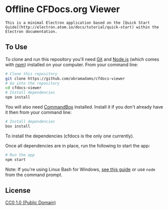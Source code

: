 # Offline CFDocs.org Viewer

    This is a minimal Electron application based on the [Quick Start Guide](http://electron.atom.io/docs/tutorial/quick-start) within the Electron documentation.

## To Use

To clone and run this repository you'll need [Git](https://git-scm.com) and [Node.js](https://nodejs.org/en/download/) (which comes with [npm](http://npmjs.com)) installed on your computer. From your command line:

```bash
# Clone this repository
git clone https://github.com/abramadams/cfdocs-viewer
# Go into the repository
cd cfdocs-viewer
# Install dependencies
npm install
```
You will also need [CommandBox](https://www.ortussolutions.com/products/commandbox) installed.  Install it if you don't already have it then from your command line: 
```bash
# Install dependencies
box install
``` 
To install the dependencies (cfdocs is the only one currently).

Once all dependencies are in place, run the following to start the app:
```bash
# Run the app
npm start
```

Note: If you're using Linux Bash for Windows, [see this guide](https://www.howtogeek.com/261575/how-to-run-graphical-linux-desktop-applications-from-windows-10s-bash-shell/) or use `node` from the command prompt.

## License

[CC0 1.0 (Public Domain)](LICENSE.md)
